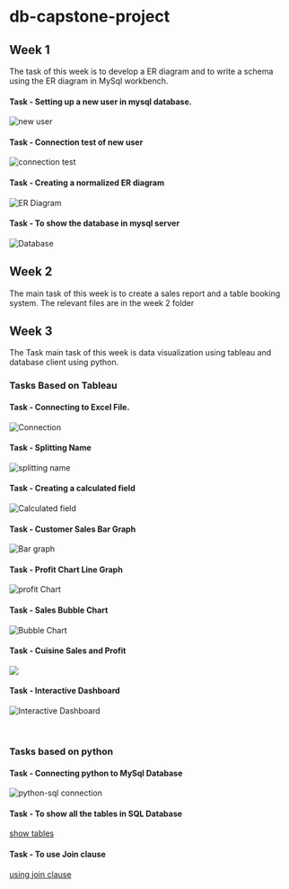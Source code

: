 # db-capstone-project

## Week 1

The task of this week is to develop a ER diagram and to write a schema using the ER diagram in MySql workbench.
<br>
#### Task - Setting up a new user in mysql database.
![new user](./Week-1/NewUser.png)
#### Task - Connection test of new user
![connection test](./Week-1/ConnectionTest.png)
#### Task - Creating a normalized ER diagram
![ER Diagram](./Week-1/ErDiagram.png)
#### Task - To show the database in mysql server
![Database](./Week-1/Database.png)


## Week 2
The main task of this week is to create a sales report and a table booking system.
The relevant files are in the week 2 folder


## Week 3
The Task main task of this week is data visualization using tableau and database client using python.
### Tasks Based on Tableau
#### Task - Connecting to Excel File.
![Connection](./Week-3/ExcelConnection.jpg)
#### Task - Splitting Name
![splitting name](./Week-3/SplittingNames.jpg)
#### Task - Creating a calculated field
![Calculated field](./Week-3/CalculatedFields.jpg)
#### Task - Customer Sales Bar Graph
![Bar graph](./Week-3/CustomerSales.jpg)
#### Task - Profit Chart Line Graph
![profit Chart](./Week-3/ProfitChart.jpg)
#### Task - Sales Bubble Chart
![Bubble Chart](./Week-3/SalesBubbleChart.jpg)
#### Task - Cuisine Sales and Profit
![](./Week-3/CusineSalesAndProfit.jpg)
#### Task - Interactive Dashboard
![Interactive Dashboard](./Week-3/InteractiveDashboard.jpg)

<br>

### Tasks based on python

#### Task - Connecting python to MySql Database

![python-sql connection](./Week-3/Connection.jpg)
#### Task - To show all the tables in SQL Database
[show tables](./Week-3/ShowTables.jpg)
#### Task - To use Join clause
[using join clause](./Week-3/join.jpg)